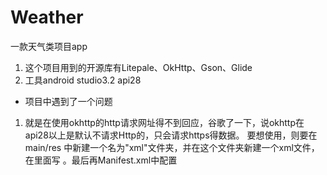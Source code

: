 ﻿# Weather
一款天气类项目app
1. 这个项目用到的开源库有Litepale、OkHttp、Gson、Glide
2. 工具android studio3.2 api28
- 项目中遇到了一个问题
1. 就是在使用okhttp的http请求网址得不到回应，谷歌了一下，说okhttp在api28以上是默认不请求Http的，只会请求https得数据。
要想使用，则要在main/res 中新建一个名为"xml"文件夹，并在这个文件夹新建一个xml文件，在里面写<network-security-config>
    <base-config cleartextTrafficPermitted="true"/>
</network-security-config>。最后再Manifest.xml中配置<application  android:networkSecurityConfig="@xml/xml_name" >